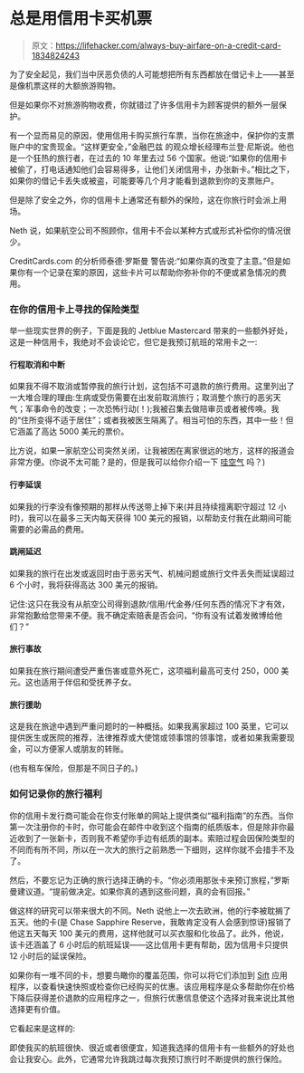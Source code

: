 # 总是用信用卡买机票

> 原文：<https://lifehacker.com/always-buy-airfare-on-a-credit-card-1834824243>

为了安全起见，我们当中厌恶负债的人可能想把所有东西都放在借记卡上——甚至是像机票这样的大额旅游购物。



但是如果你不对旅游购物收费，你就错过了许多信用卡为顾客提供的额外一层保护。

有一个显而易见的原因，使用信用卡购买旅行车票，当你在旅途中，保护你的支票账户中的宝贵现金。“这样更安全，”金融巴兹 的观众增长经理布兰登·尼斯说。他也是一个狂热的旅行者，在过去的 10 年里去过 56 个国家。他说:“如果你的信用卡被偷了，打电话通知他们会容易得多，让他们关闭信用卡，办张新卡。”相比之下，如果你的借记卡丢失或被盗，可能要等几个月才能看到退款到你的支票账户。

但是除了安全之外，你的信用卡上通常还有额外的保险，这在你旅行时会派上用场。

Neth 说，如果航空公司不照顾你，信用卡不会以某种方式或形式补偿你的情况很少。

CreditCards.com 的分析师泰德·罗斯曼 警告说:“如果你真的改变了主意。”但是如果你有一个记录在案的原因，这些卡片可以帮助你弥补你的不便或紧急情况的费用。

### 在你的信用卡上寻找的保险类型

举一些现实世界的例子，下面是我的 Jetblue Mastercard 带来的一些额外好处，这是一种信用卡，我绝对不会谈论它，但它是我预订航班的常用卡之一:

#### 行程取消和中断

如果我不得不取消或暂停我的旅行计划，这包括不可退款的旅行费用。这里列出了一大堆合理的理由:生病或受伤需要在出发前取消旅行；取消整个旅行的恶劣天气；军事命令的改变；一次恐怖行动(！);我被召集去做陪审员或者被传唤。我的“住所变得不适于居住”；或者我被医生隔离了。相当可怕的东西，其中一些！但它涵盖了高达 5000 美元的票价。

比方说，如果一家航空公司突然关闭，让我被困在离家很远的地方，这样的报道会非常方便。(你说不太可能？是的，但是我可以给你介绍一下 [哇空气](https://lifehacker.com/what-to-do-if-youre-booked-on-a-now-canceled-wow-air-1833641318?_ga=2.109769221.1451944291.1557756156-173178311.1556715687) 吗？)

#### 行李延误

如果我的行李没有像预期的那样从传送带上掉下来(并且持续擅离职守超过 12 小时)，我可以在最多三天内每天获得 100 美元的报销，以帮助支付我在此期间可能需要的必需品的费用。

#### 跳闸延迟

如果我的旅行在出发或返回时由于恶劣天气、机械问题或旅行文件丢失而延误超过 6 个小时，我将获得高达 300 美元的报销。

记住:这只在我没有从航空公司得到退款/信用/代金券/任何东西的情况下才有效，非常抱歉给您带来不便。我不确定索赔表是否会问，“你有没有试着发微博给他们？”

#### 旅行事故

如果我在旅行期间遭受严重伤害或意外死亡，这项福利最高可支付 250，000 美元。这也适用于伴侣和受抚养子女。

#### 旅行援助

这是我在旅途中遇到严重问题时的一种概括。如果我离家超过 100 英里，它可以提供医生或医院的推荐，法律推荐或大使馆或领事馆的领事馆，或者如果我需要现金，可以方便家人或朋友的转账。

(也有租车保险，但那是不同日子的。)

### 如何记录你的旅行福利

你的信用卡发行商可能会在你支付账单的网站上提供类似“福利指南”的东西。当你第一次注册你的卡时，你可能会在邮件中收到这个指南的纸质版本，但是除非你最近收到了一张新卡，否则我不希望你手边有纸质的副本。索赔过程会因保险类型的不同而有所不同，所以在一次大的旅行之前熟悉一下细则，这样你就不会措手不及了。

然后，不要忘记为正确的旅行选择正确的卡。“你必须用那张卡来预订旅程，”罗斯曼建议道。“提前做决定。如果你真的遇到这些问题，真的会有回报。”

做这样的研究可以带来很大的不同。Neth 说他上一次去欧洲，他的行李被耽搁了五天。他的卡(是 Chase Sapphire Reserve，我敢肯定没有人会感到惊讶)报销了他这五天每天 100 美元的费用，这样他就可以买衣服和化妆品了。此外，他说，该卡还涵盖了 6 小时后的航班延误——这比信用卡更有帮助，因为信用卡只提供 12 小时后的延误保险。

如果你有一堆不同的卡，想要鸟瞰你的覆盖范围，你可以将它们添加到 [Sift](https://www.siftwallet.com/) 应用程序，以查看快速快照或检查你已经购买的优惠。该应用程序是众多帮助你在价格下降后获得差价退款的应用程序之一，但旅行优惠信息使这个选择对我来说比其他选择更有价值。

它看起来是这样的:

即使我买的航班很快、很近或者很便宜，知道我选择的信用卡有一些额外的好处也会让我安心。此外，它通常允许我跳过每次我预订旅行时不断提供的旅行保险。